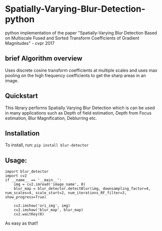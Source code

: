 # Spatially-Varying-Blur-Detection-python
python implementation of the paper "Spatially-Varying Blur Detection Based on Multiscale Fused and Sorted Transform Coefficients of Gradient Magnitudes" - cvpr 2017

## brief Algorithm overview
Uses discrete cosine transform coefficients at multiple scales and uses max pooling on the high frequency coefficients to get the sharp areas in an image.

## Quickstart
This library performs Spatially Varying Blur Detection which is can be used in many applications such as Depth of field estimation, Depth from Focus estimation, Blur Magnification, Deblurring etc.

## Installation

To install, run:
`pip install blur-detector`

## Usage:	
```
import blur_detector
import cv2
if __name__ == '__main__':
	img = cv2.imread('image_name', 0)
	blur_map = blur_detector.detectBlur(img, downsampling_factor=4, num_scales=4, scale_start=2, num_iterations_RF_filter=3, show_progress=True)

	cv2.imshow('ori_img', img)
	cv2.imshow('blur_map', blur_map)
	cv2.waitKey(0)
```
As easy as that!!

    